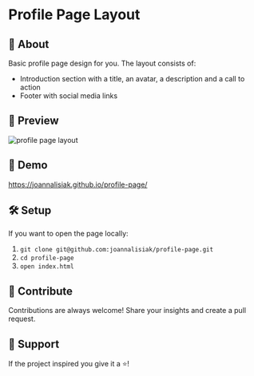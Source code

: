 # Profile Page Layout
## :book: About
Basic profile page design for you. The layout consists of: 
- Introduction section with a title, an avatar, a description and a call to action
- Footer with social media links
## :monocle_face: Preview
![profile page layout](https://user-images.githubusercontent.com/62613184/116445779-88c1fb00-a856-11eb-81b7-b89bbfa5bd95.png)
## :rocket: Demo
https://joannalisiak.github.io/profile-page/
## :hammer_and_wrench: Setup
If you want to open the page locally:
1. `git clone git@github.com:joannalisiak/profile-page.git`
2. `cd profile-page`
3. `open index.html`
## :muscle: Contribute
Contributions are always welcome! Share your insights and create a pull request.
## :pray: Support
If the project inspired you give it a ⭐️!
